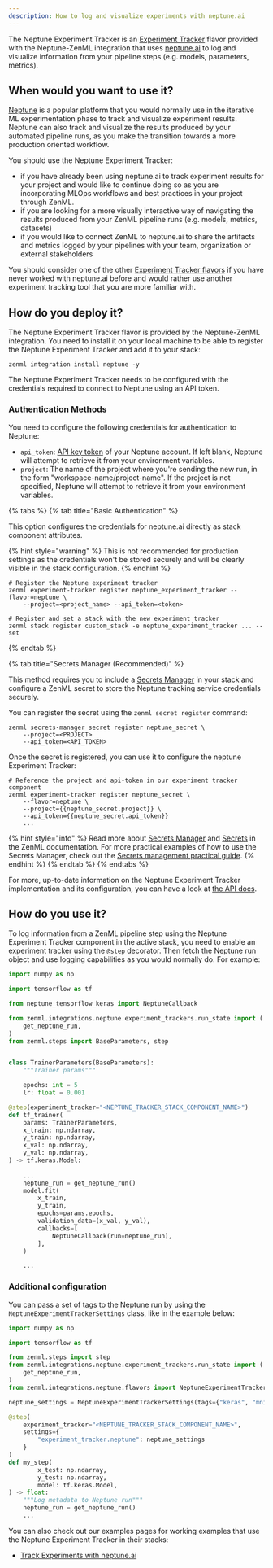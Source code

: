 ```yaml
---
description: How to log and visualize experiments with neptune.ai
---
```


The Neptune Experiment Tracker is an [Experiment Tracker](./experiment-trackers.md)
flavor provided with the Neptune-ZenML integration that uses
[neptune.ai](https://neptune.ai/product/experiment-tracking)
to log and visualize information from your pipeline steps (e.g. models, parameters,
metrics).

## When would you want to use it?

[Neptune](https://neptune.ai/product/experiment-tracking) is a
popular platform that you would normally use in the iterative ML experimentation
phase to track and visualize experiment results. Neptune can also
track and visualize the results produced by your
automated pipeline runs, as you make the transition towards a more production
oriented workflow.

You should use the Neptune Experiment Tracker:
* if you have already been using neptune.ai to track experiment results
for your project and would like to continue doing so as you are incorporating 
MLOps workflows and best practices in your project through ZenML.
* if you are looking for a more visually interactive way of navigating the
results produced from your ZenML pipeline runs (e.g. models, metrics, datasets)
* if you would like to connect ZenML to neptune.ai to share the artifacts
and metrics logged by your pipelines with your team, organization or external
stakeholders

You should consider one of the other [Experiment Tracker flavors](./experiment-trackers.md#experiment-tracker-flavors)
if you have never worked with neptune.ai before and would rather use
another experiment tracking tool that you are more familiar with.

## How do you deploy it?

The Neptune Experiment Tracker flavor is provided by the Neptune-ZenML
integration. You need to install it on your local machine to be able to register
the Neptune Experiment Tracker and add it to your stack:

```shell
zenml integration install neptune -y
```

The Neptune Experiment Tracker needs to be configured with the
credentials required to connect to Neptune using an API token.

### Authentication Methods

You need to configure the following credentials for authentication to
Neptune:

* `api_token`: [API key token](https://docs.neptune.ai/setup/setting_api_token) of your Neptune account. If left blank, Neptune will
attempt to retrieve it from your environment variables.
* `project`: The name of the project where you're sending the new run, in the form "workspace-name/project-name".
If the project is not specified, Neptune will attempt to retrieve it from your environment variables.


{% tabs %}
{% tab title="Basic Authentication" %}

This option configures the credentials for neptune.ai
directly as stack component attributes.

{% hint style="warning" %}
This is not recommended for production settings as the credentials won't be
stored securely and will be clearly visible in the stack configuration.
{% endhint %}

```shell
# Register the Neptune experiment tracker
zenml experiment-tracker register neptune_experiment_tracker --flavor=neptune \ 
    --project=<project_name> --api_token=<token>

# Register and set a stack with the new experiment tracker
zenml stack register custom_stack -e neptune_experiment_tracker ... --set
```
{% endtab %}

{% tab title="Secrets Manager (Recommended)" %}

This method requires you to include a [Secrets Manager](../secrets-managers/secrets-managers.md)
in your stack and configure a ZenML secret to store the Neptune tracking service
credentials securely.

You can register the secret using the `zenml secret register` command:

```shell 
zenml secrets-manager secret register neptune_secret \
    --project=<PROJECT>
    --api_token=<API_TOKEN>
```

Once the secret is registered, you can use it to configure the neptune Experiment
Tracker:

```shell
# Reference the project and api-token in our experiment tracker component
zenml experiment-tracker register neptune_secret \
    --flavor=neptune \
    --project={{neptune_secret.project}} \
    --api_token={{neptune_secret.api_token}}
    ...
```

{% hint style="info" %}
Read more about [Secrets Manager](../secrets-managers/secrets-managers.md) and
[Secrets](../secrets-managers/secrets.md) in the ZenML documentation.
For more practical examples of how to use the Secrets Manager, check out the
[Secrets management practical guide](../../advanced-guide/practical/secrets-management.md).
{% endhint %}
{% endtab %}
{% endtabs %}

For more, up-to-date information on the Neptune Experiment Tracker
implementation and its configuration, you can have a look at [the API docs](https://apidocs.zenml.io/latest/integration_code_docs/integrations-wandb/#zenml.integrations.neptune.experiment_trackers.neptune_experiment_tracker).

## How do you use it?

To log information from a ZenML pipeline step using the Neptune Experiment Tracker component in the active stack, you need to enable an
experiment tracker using the `@step` decorator. Then fetch the Neptune run object and use
logging capabilities as you would normally do. For example:

```python
import numpy as np

import tensorflow as tf

from neptune_tensorflow_keras import NeptuneCallback

from zenml.integrations.neptune.experiment_trackers.run_state import (
    get_neptune_run,
)
from zenml.steps import BaseParameters, step


class TrainerParameters(BaseParameters):
    """Trainer params"""

    epochs: int = 5
    lr: float = 0.001

@step(experiment_tracker="<NEPTUNE_TRACKER_STACK_COMPONENT_NAME>")
def tf_trainer(
    params: TrainerParameters,
    x_train: np.ndarray,
    y_train: np.ndarray,
    x_val: np.ndarray,
    y_val: np.ndarray,
) -> tf.keras.Model:
    
    ...
    neptune_run = get_neptune_run()
    model.fit(
        x_train,
        y_train,
        epochs=params.epochs,
        validation_data=(x_val, y_val),
        callbacks=[
            NeptuneCallback(run=neptune_run),
        ],
    )

    ...
```

### Additional configuration

You can pass a set of tags to the Neptune run by using the `NeptuneExperimentTrackerSettings` class, like in the example
below:

```python
import numpy as np

import tensorflow as tf

from zenml.steps import step
from zenml.integrations.neptune.experiment_trackers.run_state import (
    get_neptune_run,
)
from zenml.integrations.neptune.flavors import NeptuneExperimentTrackerSettings

neptune_settings = NeptuneExperimentTrackerSettings(tags={"keras", "mnist"})

@step(
    experiment_tracker="<NEPTUNE_TRACKER_STACK_COMPONENT_NAME>",
    settings={
        "experiment_tracker.neptune": neptune_settings
    }
)
def my_step(
        x_test: np.ndarray,
        y_test: np.ndarray,
        model: tf.keras.Model,
) -> float:
    """Log metadata to Neptune run"""
    neptune_run = get_neptune_run()
    ...
```

You can also check out our examples pages for working examples that use the
Neptune Experiment Tracker in their stacks:

- [Track Experiments with neptune.ai](https://github.com/zenml-io/zenml/tree/main/examples/neptune_tracking)

